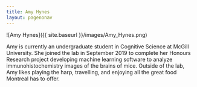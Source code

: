 ```yaml
---
title: Amy Hynes
layout: pagenonav
---
```

![Amy Hynes]({{ site.baseurl }}/images/Amy_Hynes.png)

Amy is currently an undergraduate student in Cognitive Science at McGill University. 
She joined the lab in September 2019 to complete her Honours Research project developing machine 
learning software to analyze immunohistochemistry images of the brains of mice. Outside of the 
lab, Amy likes playing the harp, travelling, and enjoying all the great food Montreal has to offer.
